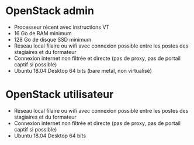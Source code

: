 # OpenStack admin

* Processeur récent avec instructions VT
* 16 Go de RAM minimum
* 128 Go de disque SSD minimum
* Réseau local filaire ou wifi avec connexion possible entre les postes des stagiaires et du formateur
* Connexion internet non filtrée et directe (pas de proxy, pas de portail captif si possible)
* Ubuntu 18.04 Desktop 64 bits (bare metal, non virtualisé)

# OpenStack utilisateur

* Réseau local filaire ou wifi avec connexion possible entre les postes des stagiaires et du formateur
* Connexion internet non filtrée et directe (pas de proxy, pas de portail captif si possible)
* Ubuntu 18.04 Desktop 64 bits

